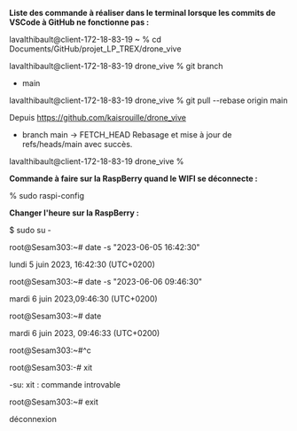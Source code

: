 **Liste des commande à réaliser dans le terminal lorsque les commits de VSCode à GitHub ne fonctionne pas :**

lavalthibault@client-172-18-83-19 ~ % cd Documents/GitHub/projet_LP_TREX/drone_vive  

lavalthibault@client-172-18-83-19 drone_vive % git branch                   
* main

lavalthibault@client-172-18-83-19 drone_vive % git pull --rebase origin main

Depuis https://github.com/kaisrouille/drone_vive
 * branch            main       -> FETCH_HEAD
Rebasage et mise à jour de refs/heads/main avec succès.

lavalthibault@client-172-18-83-19 drone_vive % 

**Commande à faire sur la RaspBerry quand le WIFI se déconnecte :**

% sudo raspi-config


**Changer l'heure sur la RaspBerry :**

$ sudo su -

root@Sesam303:~# date -s "2023-06-05 16:42:30"

lundi 5 juin 2023, 16:42:30 (UTC+0200)

root@Sesam303:~# date -s "2023-06-06 09:46:30"

mardi 6 juin 2023,09:46:30 (UTC+0200)

root@Sesam303:~# date

mardi 6 juin 2023, 09:46:33 (UTC+0200)

root@Sesam303:~#^c

root@Sesam303:-# xit

-su: xit : commande introvable 

root@Sesam303:~# exit 

déconnexion
